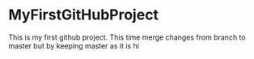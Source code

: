 # MyFirstGitHubProject
This is my first github project.
This time merge changes from branch to master but by keeping master as it is 
hi


